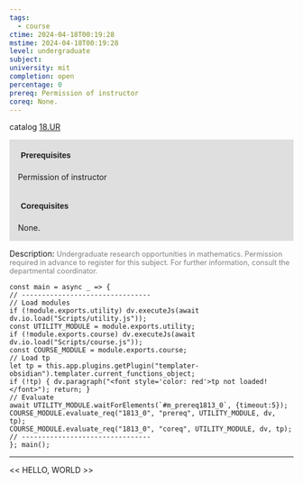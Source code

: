 ```yaml
---
tags:
  - course
ctime: 2024-04-18T00:19:28
mstime: 2024-04-18T00:19:28
level: undergraduate
subject: 
university: mit
completion: open
percentage: 0
prereq: Permission of instructor
coreq: None.
---
```


catalog [18.UR](http://student.mit.edu/catalog/m18b.html#18.UR)

<span style="display: block; padding: 15px; background-color: rgb(100, 100, 100, 0.2);"><font id="m_prereq1813_0" style="display: block; font-family: Arial, sans-serif; font-weight: bold; padding: 5px">Prerequisites</font><br><span id="prereq1813_0">Permission of instructor</span></span>
<span style="display: block; padding: 15px; background-color: rgb(100, 100, 100, 0.2);"><font id="m_coreq1813_0" style="display: block; font-family: Arial, sans-serif; font-weight: bold; padding: 5px">Corequisites</font><br><span id="coreq1813_0">None.</span></span>

<font style="">Description:</font>
<font style="color: grey; font-size: 0.8rem;">Undergraduate research opportunities in mathematics. Permission required in advance to register for this subject. For further information, consult the departmental coordinator.</font>

```dataviewjs
const main = async _ => {
// --------------------------------
// Load modules
if (!module.exports.utility) dv.executeJs(await dv.io.load("Scripts/utility.js"));
const UTILITY_MODULE = module.exports.utility;
if (!module.exports.course) dv.executeJs(await dv.io.load("Scripts/course.js"));
const COURSE_MODULE = module.exports.course;
// Load tp
let tp = this.app.plugins.getPlugin("templater-obsidian").templater.current_functions_object;
if (!tp) { dv.paragraph("<font style='color: red'>tp not loaded!</font>"); return; }
// Evaluate
await UTILITY_MODULE.waitForElements(`#m_prereq1813_0`, {timeout:5});
COURSE_MODULE.evaluate_req("1813_0", "prereq", UTILITY_MODULE, dv, tp);
COURSE_MODULE.evaluate_req("1813_0", "coreq", UTILITY_MODULE, dv, tp);
// --------------------------------
}; main();
```

---

<< HELLO, WORLD >>
